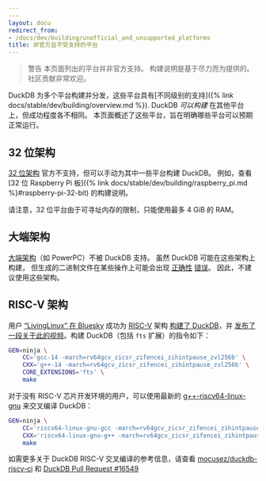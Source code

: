 ```yaml
---
---
layout: docu
redirect_from:
- /docs/dev/building/unofficial_and_unsupported_platforms
title: 非官方且不受支持的平台
---
```


> 警告
> 本页面列出的平台并非官方支持。
> 构建说明是基于尽力而为提供的。
> 社区贡献非常欢迎。

DuckDB 为多个平台构建并分发，这些平台具有[不同级别的支持]({% link docs/stable/dev/building/overview.md %}).
DuckDB _可以构建_ 在其他平台上，但成功程度各不相同。
本页面概述了这些平台，旨在明确哪些平台可以预期正常运行。

## 32 位架构

[32 位架构](https://en.wikipedia.org/wiki/32-bit_computing) 官方不支持，但可以手动为其中一些平台构建 DuckDB。
例如，查看 [32 位 Raspberry Pi 板]({% link docs/stable/dev/building/raspberry_pi.md %}#raspberry-pi-32-bit) 的构建说明。

请注意，32 位平台由于可寻址内存的限制，只能使用最多 4 GiB 的 RAM。

## 大端架构

[大端架构](https://en.wikipedia.org/wiki/Endianness)（如 PowerPC）不被 DuckDB 支持。
虽然 DuckDB 可能在这些架构上构建，
但生成的二进制文件在某些操作上可能会出现 [正确性](https://github.com/duckdb/duckdb/issues/5548) [错误](https://github.com/duckdb/duckdb/issues/9714)。
因此，不建议使用这些架构。

## RISC-V 架构

用户 [“LivingLinux” 在 Bluesky](https://bsky.app/profile/livinglinux.bsky.social) 成功为 [RISC-V](https://en.wikipedia.org/wiki/RISC-V) 架构 [构建了 DuckDB](https://bsky.app/profile/livinglinux.bsky.social/post/3lak5q7mmg42j)，并 [发布了一段关于此的视频](https://www.youtube.com/watch?v=G6uVDH3kvNQ)。构建 DuckDB（包括 `fts` 扩展）的指令如下：

```bash
GEN=ninja \
    CC='gcc-14 -march=rv64gcv_zicsr_zifencei_zihintpause_zvl256b' \
    CXX='g++-14 -march=rv64gcv_zicsr_zifencei_zihintpause_zvl256b' \
    CORE_EXTENSIONS='fts' \
    make
```

对于没有 RISC-V 芯片开发环境的用户，可以使用最新的 [g++-riscv64-linux-gnu](https://github.com/riscv-collab/riscv-gnu-toolchain) 来交叉编译 DuckDB：

```bash
GEN=ninja \
    CC='riscv64-linux-gnu-gcc -march=rv64gcv_zicsr_zifencei_zihintpause_zvl256b' \
    CXX='riscv64-linux-gnu-g++ -march=rv64gcv_zicsr_zifencei_zihintpause_zvl256b' \
    make
```

如需更多关于 DuckDB RISC-V 交叉编译的参考信息，请查看 [mocusez/duckdb-riscv-ci](https://github.com/mocusez/duckdb-riscv-ci) 和 [DuckDB Pull Request #16549](https://github.com/duckdb/duckdb/pull/16549)